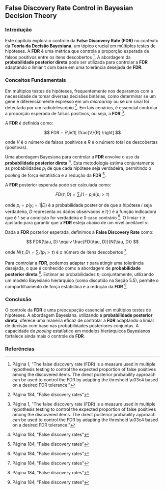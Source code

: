 ## False Discovery Rate Control in Bayesian Decision Theory

### Introdução
Este capítulo explora o controle da **False Discovery Rate (FDR)** no contexto da **Teoria da Decisão Bayesiana**, um tópico crucial em múltiplos testes de hipóteses. A **FDR** é uma métrica que controla a proporção esperada de falsos positivos entre os itens descobertos [^1]. A abordagem da **probabilidade posterior direta** pode ser utilizada para controlar a **FDR** adaptando o limiar τ com base em uma tolerância desejada de **FDR**.

### Conceitos Fundamentais
Em múltiplos testes de hipóteses, frequentemente nos deparamos com a necessidade de tomar diversas decisões binárias, como determinar se um gene é diferencialmente expresso em um *microarray* ou se um sinal foi detectado por um radiotelescópio [^36]. Em tais cenários, é essencial controlar a proporção esperada de falsos positivos, ou seja, a **FDR** [^1].

A **FDR** é definida como:

$$ FDR = E\left[ \frac{V}{R} \right] $$

onde $V$ é o número de falsos positivos e $R$ é o número total de descobertas (positivas).

Uma abordagem Bayesiana para controlar a **FDR** envolve o uso da **probabilidade posterior direta** [^36]. Esta metodologia estima conjuntamente as probabilidades $p_i$ de que cada hipótese seja verdadeira, permitindo o *pooling* de força estatística e a redução da **FDR** [^36].

A **FDR** posterior esperada pode ser calculada como:

$$ FD(\tau, D) = \sum_{i} (1 - p_i) I(p_i > \tau) $$

onde $p_i = p(y_i = 1|D)$ é a probabilidade posterior de que a hipótese $i$ seja verdadeira, $D$ representa os dados observados e $I(\cdot)$ é a função indicadora que é 1 se a condição for verdadeira e 0 caso contrário [^36]. O limiar $\tau$ é ajustado para garantir que a **FDR** esteja abaixo de um nível aceitável $\alpha$.

Dada a **FDR** posterior esperada, definimos a **False Discovery Rate** como:

$$ FDR(\tau, D) \equiv \frac{FD(\tau, D)}{N(\tau, D)} $$

onde $N(\tau, D) = \sum_i I(p_i > \tau)$ é o número de itens descobertos [^36].

Para controlar a **FDR**, podemos adaptar $\tau$ para atingir uma tolerância desejada, o que é conhecido como a abordagem de **probabilidade posterior direta** [^36]. Estimar as probabilidades $p_i$ conjuntamente, utilizando um modelo Bayesiano hierárquico (como discutido na Seção 5.5), permite o compartilhamento de força estatística e a redução da **FDR** [^36].

### Conclusão
O controle da **FDR** é uma preocupação essencial em múltiplos testes de hipóteses. A abordagem Bayesiana, utilizando a **probabilidade posterior direta**, oferece uma maneira eficaz de controlar a **FDR** adaptando o limiar de decisão com base nas probabilidades posteriores conjuntas. A capacidade de *pooling* estatístico em modelos hierárquicos Bayesianos fortalece ainda mais o controle da **FDR**.

### Referências
[^1]: Página 1, "The false discovery rate (FDR) is a measure used in multiple hypothesis testing to control the expected proportion of false positives among the discovered items. The direct posterior probability approach can be used to control the FDR by adapting the threshold \u03c4 based on a desired FDR tolerance."
[^36]: Página 184, "False discovery rates"
<!-- END -->